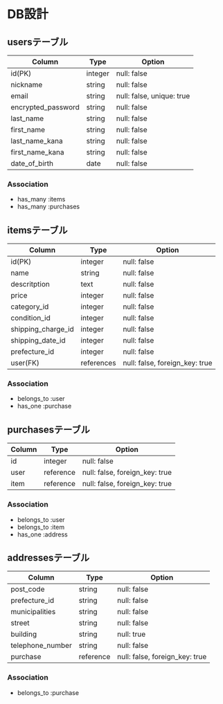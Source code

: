# DB設計
## usersテーブル
| Column             | Type    | Option                    |
|--------------------|---------|---------------------------|
| id(PK)             | integer | null: false               |
| nickname           | string  | null: false               |
| email              | string  | null: false, unique: true |
| encrypted_password | string  | null: false               |
| last_name          | string  | null: false               |
| first_name         | string  | null: false               |
| last_name_kana     | string  | null: false               |
| first_name_kana    | string  | null: false               |
| date_of_birth      | date    | null: false               |

### Association
- has_many :items
- has_many :purchases



## itemsテーブル
| Column             | Type       | Option                         |
|--------------------|------------|--------------------------------|
| id(PK)             | integer    | null: false                    |
| name               | string     | null: false                    |
| descritption       | text       | null: false                    |
| price              | integer    | null: false                    |
| category_id        | integer    | null: false                    |
| condition_id       | integer    | null: false                    |
| shipping_charge_id | integer    | null: false                    |
| shipping_date_id   | integer    | null: false                    |
| prefecture_id      | integer    | null: false                    |
| user(FK)           | references | null: false, foreign_key: true |

### Association
- belongs_to :user
- has_one :purchase



## purchasesテーブル
| Column | Type       | Option                         |
|--------|------------|--------------------------------|
| id     | integer    | null: false                    |
| user   | reference  | null: false, foreign_key: true |
| item   | reference  | null: false, foreign_key: true |


### Association
- belongs_to :user
- belongs_to :item
- has_one :address



## addressesテーブル
| Column           | Type      | Option                         |
|------------------|-----------|--------------------------------|
| post_code        | string    | null: false                    |
| prefecture_id    | string    | null: false                    |
| municipalities   | string    | null: false                    |
| street           | string    | null: false                    |
| building         | string    | null: true                     |
| telephone_number | string    | null: false                    |
| purchase         | reference | null: false, foreign_key: true |

### Association
- belongs_to :purchase
